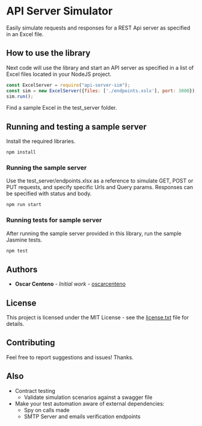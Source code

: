 # API Server Simulator

Easily simulate requests and responses for a REST Api server as specified in an Excel file.

## How to use the library

Next code will use the library and start an API server as specified in a list of Excel files located in your NodeJS project.

```js
const ExcelServer = require("api-server-sim");
const sim = new ExcelServer({files: ['./endpoints.xslx'], port: 3000});
sim.run();
```

Find a sample Excel in the test_server folder.

## Running and testing a sample server

Install the required libraries.

```sh
npm install
```

### Running the sample server

Use the test_server/endpoints.xlsx as a reference to simulate GET, POST or PUT requests, and specify specific Urls and Query params. Responses can be specified with status and body.

```sh
npm run start
```

### Running tests for sample server

After running the sample server provided in this library, run the sample Jasmine tests.

```sh
npm test
```

## Authors

* **Oscar Centeno** - *Initial work* - [oscarcenteno](https://github.com/oscarcenteno)

## License

This project is licensed under the MIT License - see the [license.txt](license.txt) file for details.

## Contributing

Feel free to report suggestions and issues! Thanks.

## Also

* Contract testing
  * Validate simulation scenarios against a swagger file
* Make your test automation aware of external dependencies:
  * Spy on calls made
  * SMTP Server and emails verification endpoints
